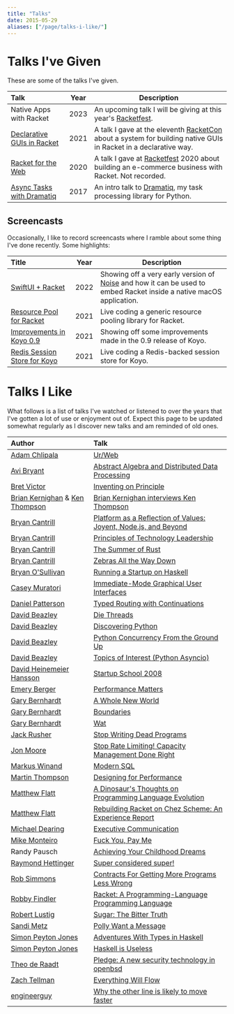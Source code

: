 ```yaml
---
title: "Talks"
date: 2015-05-29
aliases: ["/page/talks-i-like/"]
---
```


# Talks I've Given

These are some of the talks I've given.

| Talk                         | Year | Description                                                                                                       |
|:-----------------------------|------|-------------------------------------------------------------------------------------------------------------------|
| Native Apps with Racket      | 2023 | An upcoming talk I will be giving at this year's [Racketfest].                                                    |
| [Declarative GUIs in Racket] | 2021 | A talk I gave at the eleventh [RacketCon] about a system for building native GUIs in Racket in a declarative way. |
| [Racket for the Web]         | 2020 | A talk I gave at [Racketfest] 2020 about building an e-commerce business with Racket.  Not recorded.              |
| [Async Tasks with Dramatiq]  | 2017 | An intro talk to [Dramatiq], my task processing library for Python.                                               |

## Screencasts

Occasionally, I like to record screencasts where I ramble about some
thing I've done recently.  Some highlights:

| Title                          | Year | Description                                                                                                           |
|:-------------------------------|------|-----------------------------------------------------------------------------------------------------------------------|
| [SwiftUI + Racket]             | 2022 | Showing off a very early version of [Noise] and how it can be used to embed Racket inside a native macOS application. |
| [Resource Pool for Racket]     | 2021 | Live coding a generic resource pooling library for Racket.                                                            |
| [Improvements in Koyo 0.9]     | 2021 | Showing off some improvements made in the 0.9 release of Koyo.                                                        |
| [Redis Session Store for Koyo] | 2021 | Live coding a Redis-backed session store for Koyo.                                                                    |

# Talks I Like

What follows is a list of talks I've watched or listened to over the
years that I've gotten a lot of use or enjoyment out of.  Expect this
page to be updated somewhat regularly as I discover new talks and am
reminded of old ones.

| Author                             | Talk                                                              |
|:-----------------------------------|:------------------------------------------------------------------|
| [Adam Chlipala]                    | [Ur/Web]                                                          |
| [Avi Bryant]                       | [Abstract Algebra and Distributed Data Processing]                |
| [Bret Victor]                      | [Inventing on Principle]                                          |
| [Brian Kernighan] & [Ken Thompson] | [Brian Kernighan interviews Ken Thompson]                         |
| [Bryan Cantrill]                   | [Platform as a Reflection of Values: Joyent, Node.js, and Beyond] |
| [Bryan Cantrill]                   | [Principles of Technology Leadership]                             |
| [Bryan Cantrill]                   | [The Summer of Rust]                                              |
| [Bryan Cantrill]                   | [Zebras All the Way Down]                                         |
| [Bryan O'Sullivan]                 | [Running a Startup on Haskell]                                    |
| [Casey Muratori]                   | [Immediate-Mode Graphical User Interfaces]                        |
| [Daniel Patterson]                 | [Typed Routing with Continuations]                                |
| [David Beazley]                    | [Die Threads]                                                     |
| [David Beazley]                    | [Discovering Python]                                              |
| [David Beazley]                    | [Python Concurrency From the Ground Up]                           |
| [David Beazley]                    | [Topics of Interest (Python Asyncio)]                             |
| [David Heinemeier Hansson]         | [Startup School 2008]                                             |
| [Emery Berger]                     | [Performance Matters]                                             |
| [Gary Bernhardt]                   | [A Whole New World]                                               |
| [Gary Bernhardt]                   | [Boundaries]                                                      |
| [Gary Bernhardt]                   | [Wat]                                                             |
| [Jack Rusher]                      | [Stop Writing Dead Programs]                                      |
| [Jon Moore]                        | [Stop Rate Limiting! Capacity Management Done Right]              |
| [Markus Winand]                    | [Modern SQL]                                                      |
| [Martin Thompson]                  | [Designing for Performance]                                       |
| [Matthew Flatt]                    | [A Dinosaur's Thoughts on Programming Language Evolution]         |
| [Matthew Flatt]                    | [Rebuilding Racket on Chez Scheme: An Experience Report]          |
| [Michael Dearing]                  | [Executive Communication]                                         |
| [Mike Monteiro]                    | [Fuck You, Pay Me]                                                |
| Randy Pausch                       | [Achieving Your Childhood Dreams]                                 |
| [Raymond Hettinger]                | [Super considered super!]                                         |
| [Rob Simmons]                      | [Contracts For Getting More Programs Less Wrong]                  |
| [Robby Findler]                    | [Racket: A Programming-Language Programming Language]             |
| [Robert Lustig]                    | [Sugar: The Bitter Truth]                                         |
| [Sandi Metz]                       | [Polly Want a Message]                                            |
| [Simon Peyton Jones]               | [Adventures With Types in Haskell]                                |
| [Simon Peyton Jones]               | [Haskell is Useless]                                              |
| [Theo de Raadt]                    | [Pledge: A new security technology in openbsd]                    |
| [Zach Tellman]                     | [Everything Will Flow]                                            |
| [engineerguy]                      | [Why the other line is likely to move faster]                     |

[A Dinosaur's Thoughts on Programming Language Evolution]: https://www.youtube.com/watch?v=Z9OYc1YYLT4
[A Whole New World]: https://www.destroyallsoftware.com/talks/a-whole-new-world
[Abstract Algebra and Distributed Data Processing]: https://www.youtube.com/watch?v=cMY1KVrJk0w
[Achieving Your Childhood Dreams]: https://www.youtube.com/watch?v=ji5_MqicxSo
[Adam Chlipala]: http://adam.chlipala.net/
[Adventures With Types in Haskell]: https://www.youtube.com/watch?v=6COvD8oynmI
[Async Tasks with Dramatiq]: https://www.youtube.com/watch?v=mrG9ZwLxb0g
[Avi Bryant]: https://twitter.com/avibryant
[Boundaries]: https://www.destroyallsoftware.com/talks/boundaries
[Bret Victor]: http://worrydream.com
[Brian Kernighan interviews Ken Thompson]: https://www.youtube.com/watch?v=EY6q5dv_B-o#t=8m20s
[Brian Kernighan]: https://www.cs.princeton.edu/~bwk/
[Bryan Cantrill]: http://dtrace.org/blogs/
[Bryan O'Sullivan]: http://www.serpentine.com/blog/
[Casey Muratori]: https://mollyrocket.com/
[Contracts For Getting More Programs Less Wrong]: https://www.youtube.com/watch?v=lNITrPhl2_A
[Daniel Patterson]: http://positiondev.com/
[David Beazley]: http://dabeaz.com/
[David Heinemeier Hansson]: http://david.heinemeierhansson.com/
[Declarative GUIs in Racket]: /2021/11/07/racketcon-talk-2021/
[Designing for Performance]: https://www.youtube.com/watch?v=03GsLxVdVzU
[Die Threads]: https://www.youtube.com/watch?v=U66KuyD3T0M
[Discovering Python]: https://www.youtube.com/watch?v=RZ4Sn-Y7AP8
[Dramatiq]: https://dramatiq.io
[Emery Berger]: https://emeryberger.com/
[Everything Will Flow]: https://www.youtube.com/watch?v=1bNOO3xxMc0
[Executive Communication]: https://www.heavybit.com/library/video/executive-communication/
[Fuck You, Pay Me]: https://www.youtube.com/watch?v=jVkLVRt6c1U&index=34&list=LLHn3px69jb1bx5EOWyCIgFg&t=0s
[Gary Bernhardt]: https://www.destroyallsoftware.com
[Haskell is Useless]: https://www.youtube.com/watch?v=iSmkqocn0oQ
[Immediate-Mode Graphical User Interfaces]: https://www.youtube.com/watch?v=Z1qyvQsjK5Y
[Improvements in Koyo 0.9]: /2021/07/30/koyo-0.9/
[Inventing on Principle]: https://www.youtube.com/watch?v=PUv66718DII
[Jack Rusher]: https://jackrusher.com/
[Jon Moore]: https://twitter.com/jon_moore
[Ken Thompson]: https://en.wikipedia.org/wiki/Ken_Thompson
[Markus Winand]: https://use-the-index-luke.com/
[Martin Thompson]: https://twitter.com/mjpt777
[Matthew Flatt]: http://www.cs.utah.edu/~mflatt/
[Michael Dearing]: https://twitter.com/mcgd
[Mike Monteiro]: https://muledesign.com/
[Modern SQL]: https://modern-sql.com/video
[Noise]: https://github.com/Bogdanp/Noise
[Performance Matters]: https://www.youtube.com/watch?v=r-TLSBdHe1A
[Platform as a Reflection of Values: Joyent, Node.js, and Beyond]: https://vimeo.com/230142234
[Pledge: A new security technology in openbsd]: https://www.youtube.com/watch?v=F_7S1eqKsFk
[Polly Want a Message]: https://www.deconstructconf.com/2018/sandi-metz-polly-want-a-message
[Principles of Technology Leadership]: https://www.youtube.com/watch?v=9QMGAtxUlAc
[Python Concurrency From the Ground Up]: https://www.youtube.com/watch?v=MCs5OvhV9S4
[Racket for the Web]: https://github.com/Bogdanp/racketfest2020-talk
[Racket: A Programming-Language Programming Language]: https://www.youtube.com/watch?v=hFlIl0Zo234
[RacketCon]: https://con.racket-lang.org/
[Racketfest]: https://racketfest.com
[Raymond Hettinger]: https://twitter.com/raymondh
[Rebuilding Racket on Chez Scheme: An Experience Report]: https://www.youtube.com/watch?v=t09AJUK6IiM
[Redis Session Store for Koyo]: /2021/04/04/koyo-sessions-redis-screencast/
[Resource Pool for Racket]: /2021/04/06/resource-pool-screencast/
[Rob Simmons]: https://calculem.us/
[Robby Findler]: https://www.eecs.northwestern.edu/~robby/
[Robert Lustig]: http://www.robertlustig.com/
[Running a Startup on Haskell]: https://www.youtube.com/watch?v=ZR3Jirqk6W8
[Sandi Metz]: https://www.sandimetz.com
[Simon Peyton Jones]: https://www.microsoft.com/en-us/research/people/simonpj/
[Startup School 2008]: https://www.youtube.com/watch?v=0CDXJ6bMkMY
[Stop Rate Limiting! Capacity Management Done Right]: https://www.youtube.com/watch?v=m64SWl9bfvk
[Stop Writing Dead Programs]: https://www.youtube.com/watch?v=8Ab3ArE8W3s
[Sugar: The Bitter Truth]: https://www.youtube.com/watch?v=dBnniua6-oM
[Super considered super!]: https://www.youtube.com/watch?v=EiOglTERPEo
[SwiftUI + Racket]: /2022/08/21/swiftui-plus-racket-screencast/
[The Summer of Rust]: https://www.youtube.com/watch?v=LjFM8vw3pbU
[Theo de Raadt]: https://www.theos.com/deraadt/
[Topics of Interest (Python Asyncio)]: https://www.youtube.com/watch?v=ZzfHjytDceU
[Typed Routing With Continuations]: https://www.youtube.com/watch?v=tQI2JJwD_ZY
[Ur/Web]: https://www.youtube.com/watch?v=8n5ubDe9FAA
[Wat]: https://www.destroyallsoftware.com/talks/wat
[Why the other line is likely to move faster]: https://www.youtube.com/watch?v=F5Ri_HhziI0
[Zach Tellman]: https://ideolalia.com/
[Zebras All the Way Down]: https://www.youtube.com/watch?v=fE2KDzZaxvE
[engineerguy]: https://www.youtube.com/channel/UC2bkHVIDjXS7sgrgjFtzOXQ
